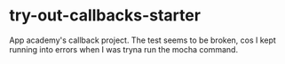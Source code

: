 # try-out-callbacks-starter
App academy's callback project.
The test seems to be broken, cos I kept running into errors when I was tryna run the mocha command.
